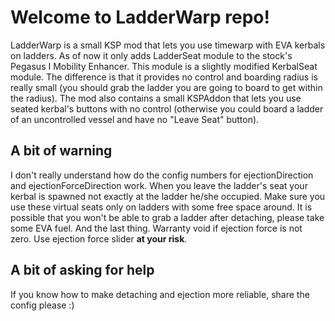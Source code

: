 # Welcome to LadderWarp repo!

LadderWarp is a small KSP mod that lets you use timewarp with EVA kerbals on ladders. As of now it only adds LadderSeat module to the stock's Pegasus I Mobility Enhancer. This module is a slightly modified KerbalSeat module. The difference is that it provides no control and boarding radius is really small (you should grab the ladder you are going to board to get within the radius). The mod also contains a small KSPAddon that lets you use seated kerbal's buttons with no control (otherwise you could board a ladder of an uncontrolled vessel and have no "Leave Seat" button).

## A bit of warning

I don't really understand how do the config numbers for ejectionDirection and ejectionForceDirection work. When you leave the ladder's seat your kerbal is spawned not exactly at the ladder he/she occupied. Make sure you use these virtual seats only on ladders with some free space around. It is possible that you won't be able to grab a ladder after detaching, please take some EVA fuel. And the last thing. Warranty void if ejection force is not zero. Use ejection force slider **at your risk**.

## A bit of asking for help

If you know how to make detaching and ejection more reliable, share the config please :)
